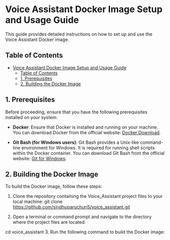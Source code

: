 # Voice Assistant Docker Image Setup and Usage Guide

This guide provides detailed instructions on how to set up and use the Voice Assistant Docker image.

## Table of Contents
- [Voice Assistant Docker Image Setup and Usage Guide](#voice-assistant-docker-image-setup-and-usage-guide)
  - [Table of Contents](#table-of-contents)
  - [1. Prerequisites ](#1-prerequisites-)
  - [2. Building the Docker Image ](#2-building-the-docker-image-)

## 1. Prerequisites <a name="prerequisites"></a>
Before proceeding, ensure that you have the following prerequisites installed on your system:

- **Docker**: Ensure that Docker is installed and running on your machine. You can download Docker from the official website: [Docker Download](https://www.docker.com/products/docker-desktop/).

- **Git Bash (for Windows users)**: Git Bash provides a Unix-like command-line environment for Windows. It is required for running shell scripts within the Docker container. You can download Git Bash from the official website: [Git for Windows](https://git-scm.com/download/win).

## 2. Building the Docker Image <a name="building-the-docker-image"></a>
To build the Docker image, follow these steps:

1. Clone the repository containing the Voice_Assistant project files to your local machine:
git clone https://github.com/sindhuparuchuri5/voice_assistant.git


2. Open a terminal or command prompt and navigate to the directory where the project files are located:

cd voice_assistant
3. Run the following command to build the Docker image:

